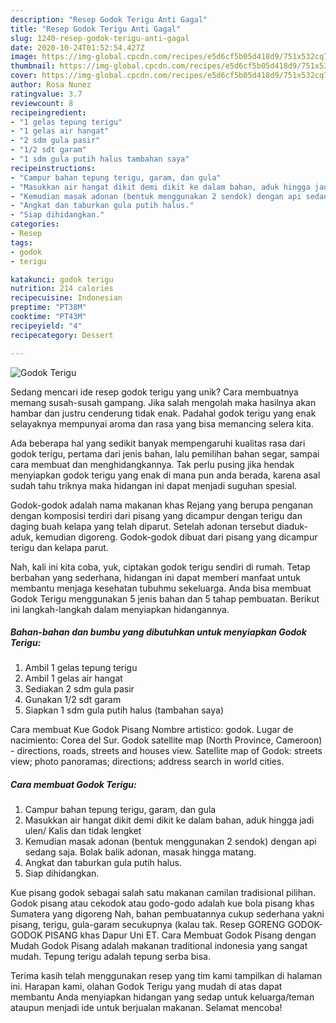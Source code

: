```yaml
---
description: "Resep Godok Terigu Anti Gagal"
title: "Resep Godok Terigu Anti Gagal"
slug: 1240-resep-godok-terigu-anti-gagal
date: 2020-10-24T01:52:54.427Z
image: https://img-global.cpcdn.com/recipes/e5d6cf5b05d418d9/751x532cq70/godok-terigu-foto-resep-utama.jpg
thumbnail: https://img-global.cpcdn.com/recipes/e5d6cf5b05d418d9/751x532cq70/godok-terigu-foto-resep-utama.jpg
cover: https://img-global.cpcdn.com/recipes/e5d6cf5b05d418d9/751x532cq70/godok-terigu-foto-resep-utama.jpg
author: Rosa Nunez
ratingvalue: 3.7
reviewcount: 8
recipeingredient:
- "1 gelas tepung terigu"
- "1 gelas air hangat"
- "2 sdm gula pasir"
- "1/2 sdt garam"
- "1 sdm gula putih halus tambahan saya"
recipeinstructions:
- "Campur bahan tepung terigu, garam, dan gula"
- "Masukkan air hangat dikit demi dikit ke dalam bahan, aduk hingga jadi ulen/ Kalis dan tidak lengket"
- "Kemudian masak adonan (bentuk menggunakan 2 sendok) dengan api sedang saja. Bolak balik adonan, masak hingga matang."
- "Angkat dan taburkan gula putih halus."
- "Siap dihidangkan."
categories:
- Resep
tags:
- godok
- terigu

katakunci: godok terigu 
nutrition: 214 calories
recipecuisine: Indonesian
preptime: "PT38M"
cooktime: "PT43M"
recipeyield: "4"
recipecategory: Dessert

---
```



![Godok Terigu](https://img-global.cpcdn.com/recipes/e5d6cf5b05d418d9/751x532cq70/godok-terigu-foto-resep-utama.jpg)

Sedang mencari ide resep godok terigu yang unik? Cara membuatnya memang susah-susah gampang. Jika salah mengolah maka hasilnya akan hambar dan justru cenderung tidak enak. Padahal godok terigu yang enak selayaknya mempunyai aroma dan rasa yang bisa memancing selera kita.

Ada beberapa hal yang sedikit banyak mempengaruhi kualitas rasa dari godok terigu, pertama dari jenis bahan, lalu pemilihan bahan segar, sampai cara membuat dan menghidangkannya. Tak perlu pusing jika hendak menyiapkan godok terigu yang enak di mana pun anda berada, karena asal sudah tahu triknya maka hidangan ini dapat menjadi suguhan spesial.

Godok-godok adalah nama makanan khas Rejang yang berupa penganan dengan komposisi terdiri dari pisang yang dicampur dengan terigu dan daging buah kelapa yang telah diparut. Setelah adonan tersebut diaduk-aduk, kemudian digoreng. Godok-godok dibuat dari pisang yang dicampur terigu dan kelapa parut.


Nah, kali ini kita coba, yuk, ciptakan godok terigu sendiri di rumah. Tetap berbahan yang sederhana, hidangan ini dapat memberi manfaat untuk membantu menjaga kesehatan tubuhmu sekeluarga. Anda bisa membuat Godok Terigu menggunakan 5 jenis bahan dan 5 tahap pembuatan. Berikut ini langkah-langkah dalam menyiapkan hidangannya.

<!--inarticleads1-->

##### Bahan-bahan dan bumbu yang dibutuhkan untuk menyiapkan Godok Terigu:

1. Ambil 1 gelas tepung terigu
1. Ambil 1 gelas air hangat
1. Sediakan 2 sdm gula pasir
1. Gunakan 1/2 sdt garam
1. Siapkan 1 sdm gula putih halus (tambahan saya)


Cara membuat Kue Godok Pisang  Nombre artistico: godok. Lugar de nacimiento: Corea del Sur. Godok satellite map (North Province, Cameroon) - directions, roads, streets and houses view. Satellite map of Godok: streets view; photo panoramas; directions; address search in world cities. 

<!--inarticleads2-->

##### Cara membuat Godok Terigu:

1. Campur bahan tepung terigu, garam, dan gula
1. Masukkan air hangat dikit demi dikit ke dalam bahan, aduk hingga jadi ulen/ Kalis dan tidak lengket
1. Kemudian masak adonan (bentuk menggunakan 2 sendok) dengan api sedang saja. Bolak balik adonan, masak hingga matang.
1. Angkat dan taburkan gula putih halus.
1. Siap dihidangkan.


Kue pisang godok sebagai salah satu makanan camilan tradisional pilihan. Godok pisang atau cekodok atau godo-godo adalah kue bola pisang khas Sumatera yang digoreng Nah, bahan pembuatannya cukup sederhana yakni pisang, terigu, gula-garam secukupnya (kalau tak. Resep GORENG GODOK-GODOK PISANG khas Dapur Uni ET. Cara Membuat Godok Pisang dengan Mudah Godok Pisang adalah makanan traditional indonesia yang sangat mudah. Tepung terigu adalah tepung serba bisa. 

Terima kasih telah menggunakan resep yang tim kami tampilkan di halaman ini. Harapan kami, olahan Godok Terigu yang mudah di atas dapat membantu Anda menyiapkan hidangan yang sedap untuk keluarga/teman ataupun menjadi ide untuk berjualan makanan. Selamat mencoba!
